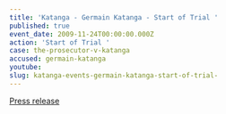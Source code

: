 ```yaml
---
title: 'Katanga - Germain Katanga - Start of Trial '
published: true
event_date: 2009-11-24T00:00:00.000Z
action: 'Start of Trial '
case: the-prosecutor-v-katanga
accused: germain-katanga
youtube:
slug: katanga-events-germain-katanga-start-of-trial-
---
```



[Press release](https://www.icc-cpi.int/pages/item.aspx?name=PR477)